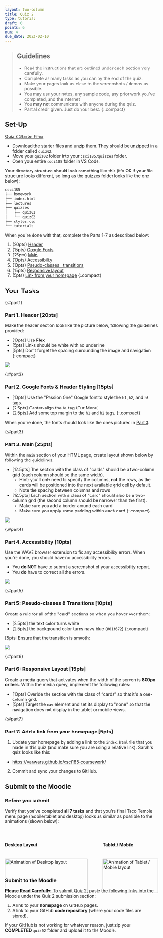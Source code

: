 ```yaml
---
layout: two-column
title: Quiz 2
type: tutorial
draft: 0
points: 6
num: 4
due_date: 2023-02-10
---
```


<style>
    img.preview {
        max-width: 60%;
        min-width: 500px;
    }

    .verify {
        margin-top: 40px;
        display: grid;
        grid-template-columns: 3fr 2fr;
        column-gap: 50px;
    }
    .verify img {
        width: 100%;
        margin-top: 20px;
    }
</style>

> ## Guidelines
> * Read the instructions that are outlined under each section very carefully. 
> * Complete as many tasks as you can by the end of the quiz. 
> * Make your pages look as close to the screenshots / demos as possible.
> * You may use your notes, any sample code, any prior work you've completed, and the Internet
> * You **may not** communicate with anyone during the quiz.
> * Partial credit given. Just do your best.
> {:.compact}


## Set-Up

<a href="/spring2023/course-files/quizzes/quiz02.zip" class="nu-button">Quiz 2 Starter Files <i class="fas fa-download"></i></a>

* Download the starter files and unzip them. They should be unzipped in a folder called `quiz02`.
* Move your `quiz02` folder into your `csci185/quizzes` folder.
* Open your entire `csci185` folder in VS Code.

Your directory structure should look something like this (it's OK if your file structure looks different, so long as the quizzes folder looks like the one below):

```bash
csci185
├── homework
├── index.html
├── lectures
├── quizzes
│   ├── quiz01
│   └── quiz02
├── styles.css
└── tutorials
```

When you're done with that, complete the Parts 1-7 as described below:

1. (20pts) [Header](#part1)
1. (15pts) [Google Fonts](#part2)
1. (25pts) [Main](#part3)
1. (10pts) [Accessibility](#part4)
1. (10pts) [Pseudo-classes &nbsp; transitions](#part5)
1. (15pts) [Responsive layout](#part6)
1. (5pts) [Link from your homepage](#part7)
{:.compact}

## Your Tasks

{:#part1}
### Part 1. Header [20pts]
Make the header section look like the picture below, following the guidelines provided:

* [10pts] Use **Flex**
* [5pts] Links should be white with no underline
* [5pts] Don't forget the spacing surrounding the image and navigation
{:.compact}

<img class="large" src="/spring2023/assets/images/quizzes/quiz02/header.png" />


{:#part2}
### Part 2. Google Fonts & Header Styling [15pts]

* [10pts] Use the "Passion One" Google font to style the `h1`, `h2`, and `h3` tags.
* [2.5pts] Center-align the `h1` tag (Our Menu)
* [2.5pts] Add some top margin to the `h1` and `h2` tags.
{:.compact}

When you're done, the fonts should look like the ones pictured in [Part 3](#part3).


{:#part3}
### Part 3. Main [25pts]
Within the `main` section of your HTML page, create layout shown below by following the guidelines:

* [12.5pts] The section with the class of "cards" should be a two-column grid (each column should be the same width).
    * Hint: you'll only need to specify the columns, **not** the rows, as the cards will be positioned into the next available grid cell by default.
    * Note the spacing between columns and rows
* [12.5pts] Each section with a class of "card" should also be a two-column grid (the second column should be narrower than the first).
    * Make sure you add a border around each card
    * Make sure you apply some padding within each card
{:.compact}

<a style="text-decoration: none; border: none;" href="/spring2023/assets/images/quizzes/quiz02/main.png" target="_blank"><img class="frame large" src="/spring2023/assets/images/quizzes/quiz02/main.png" /></a>


{:#part4}
### Part 4. Accessibility [10pts]
Use the WAVE browser extension to fix any accessibility errors. When you're done, you should have no accessibility errors.
* You **do NOT** have to submit a screenshot of your accessibility report.
* You **do** have to correct all the errors.

<img class="medium" src="/spring2023/assets/images/quizzes/quiz02/wave.png" />

{:#part5}
### Part 5: Pseudo-classes & Transitions [10pts]
Create a rule for all of the "card" sections so when you hover over them:

* [2.5pts] the text color turns white
* [2.5pts] the background color turns navy blue (`#013672`)
{:.compact}

[5pts] Ensure that the transition is smooth:

<img class="frame large" src="/spring2023/assets/images/quizzes/quiz02/transitions.gif" />


{:#part6}
### Part 6: Responsive Layout [15pts]
Create a media query that activates when the width of the screen is **800px or less**. Within the media query, implement the following rules:

* [10pts] Overide the section with the class of “cards” so that it's a one-column grid.
* [5pts] Target the `nav` element and set its display to "none" so that the navigation does not display in the tablet or mobile views.


{:#part7}
### Part 7: Add a link from your homepage [5pts]
1. Update your homepage by adding a link to the `index.html` file that you made in this quiz (and make sure you are using a relative link). Sarah's quiz looks like this:
* <a href="https://vanwars.github.io/csci185-coursework/" target="_blank">https://vanwars.github.io/csci185-coursework/</a>
2. Commit and sync your changes to GitHub.

## Submit to the Moodle

### Before you submit

Verify that you've completed **all 7 tasks** and that you're final Taco Temple menu page (mobile/tablet and desktop) looks as similar as possible to the animations (shown below):

<div class="verify">
    <section>
        <h4>Desktop Layout</h4>
        <img src="/spring2023/assets/images/quizzes/quiz02/desktop-ui.gif" alt="Animation of Desktop layout" />
    </section>
    <section>
        <h4>Tablet / Mobile</h4>
        <img src="/spring2023/assets/images/quizzes/quiz02/tablet-ui.gif" alt="Animation of Tablet / Mobile layout" />
    </section>
</div>

### Submit to the Moodle
**Please Read Carefully:** To submit Quiz 2, paste the following links into the Moodle under the Quiz 2 submission section:

1. A link to your **homepage** on GitHub pages.
2. A link to your GitHub **code repository** (where your code files are stored).

If your GitHub is not working for whatever reason, just zip your **COMPLETED** `quiz02` folder and upload it to the Moodle.